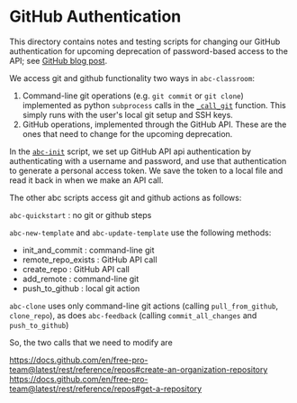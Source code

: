 # GitHub Authentication

This directory contains notes and testing scripts for changing our GitHub
authentication for upcoming deprecation of password-based access to the
API; see [GitHub  blog post](https://developer.github.com/changes/2020-02-14-deprecating-password-auth/).

We access git and github functionality two ways in `abc-classroom`:

1. Command-line git operations (e.g. `git commit` or `git clone`)
implemented as python `subprocess` calls in the [`_call_git`](https://github.com/earthlab/abc-classroom/blob/master/abcclassroom/github.py#L19) function. This simply runs with the user's local git setup and SSH keys.
2. GitHub operations, implemented through the GitHub API. These are the ones
that need to change for the upcoming deprecation.

In the [`abc-init`](https://github.com/earthlab/abc-classroom/blob/master/abcclassroom/__main__.py#L35) script, we set up GitHub API api authentication
by authenticating with a username and password, and use that authentication
to generate a personal access token. We save the token to a local file
and read it back in when we make an API call.

The other abc scripts access git and github actions as follows:

`abc-quickstart` : no git or github steps

`abc-new-template` and `abc-update-template` use the following methods:

* init_and_commit : command-line git  
* remote_repo_exists : GitHub API call
* create_repo : GitHub API call
* add_remote : command-line git
* push_to_github : local git action

`abc-clone` uses only command-line git actions (calling `pull_from_github`,
`clone_repo`), as does `abc-feedback` (calling `commit_all_changes` and
`push_to_github`)

So, the two calls that we need to modify are

https://docs.github.com/en/free-pro-team@latest/rest/reference/repos#create-an-organization-repository
https://docs.github.com/en/free-pro-team@latest/rest/reference/repos#get-a-repository 
